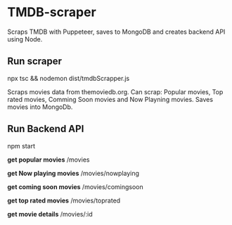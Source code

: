 # TMDB-scraper

Scraps TMDB with Puppeteer, saves to MongoDB and creates backend API using Node.

## Run scraper

npx tsc && nodemon dist/tmdbScrapper.js

Scraps movies data from themoviedb.org. Can scrap: Popular movies, Top rated movies, Comming Soon movies and Now Playning movies.
Saves movies into MongoDb.

## Run Backend API

npm start

**get popular movies**
/movies

**get Now playing movies**
/movies/nowplaying

**get coming soon movies**
/movies/comingsoon

**get top rated movies**
/movies/toprated

**get movie details**
/movies/:id
